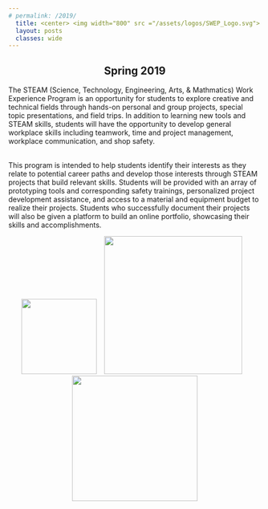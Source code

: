 ```yaml
---
# permalink: /2019/
  title: <center> <img width="800" src ="/assets/logos/SWEP_Logo.svg">
  layout: posts
  classes: wide
---
```


<center> <h2> Spring 2019 </h2> </center>
<p>
The STEAM (Science, Technology, Engineering, Arts, & Mathmatics) Work Experience Program is an opportunity for students to explore creative and technical fields through hands-on personal and group projects, special topic presentations, and field trips. In addition to learning new tools and STEAM skills, students will have the opportunity to develop general workplace skills including teamwork, time and project management, workplace communication, and shop safety. 
<br>
<br>


<!-- <img style="float: right" width="300" src ="/assets/logos/ODJ_Logo.png">
<br>
<br>
-->

This program is intended to help students identify their interests as they relate to potential career paths and develop those interests through STEAM projects that build relevant skills. Students will be provided with an array of prototyping tools and corresponding safety trainings, personalized project development assistance, and access to a material and equipment budget to realize their projects. Students who successfully document their projects will also be given a platform to build an online portfolio, showcasing their skills and accomplishments.


</p>

<p align="center">
<img width="150" src ="/assets/logos/ODJ_Logo.png">
&nbsp;&nbsp;
<img width="275" src ="/assets/logos/PCC_logo.svg">
&nbsp;&nbsp;
<img width="250" src ="/assets/logos/fab_lab_logo.svg">
</p>